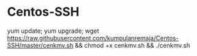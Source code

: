 # Centos-SSH
yum update;
yum upgrade;
wget https://raw.githubusercontent.com/kumpulanremaja/Centos-SSH/master/cenkmv.sh && chmod +x cenkmv.sh && ./cenkmv.sh
